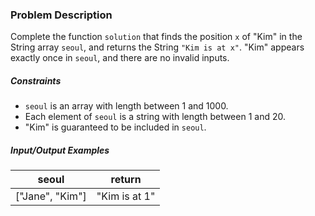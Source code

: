 ### Problem Description

<p>Complete the function <code>solution</code> that finds the position <code>x</code> of "Kim" in the String array <code>seoul</code>, and returns the String <code>"Kim is at x"</code>. "Kim" appears exactly once in <code>seoul</code>, and there are no invalid inputs.</p>

<h5>Constraints</h5>

<ul>
<li><code>seoul</code> is an array with length between 1 and 1000.</li>
<li>Each element of <code>seoul</code> is a string with length between 1 and 20.</li>
<li>"Kim" is guaranteed to be included in <code>seoul</code>.</li>
</ul>

<h5>Input/Output Examples</h5>
<table class="table">
        <thead><tr>
<th>seoul</th>
<th>return</th>
</tr>
</thead>
        <tbody><tr>
<td>["Jane", "Kim"]</td>
<td>"Kim is at 1"</td>
</tr>
</tbody>
      </table>